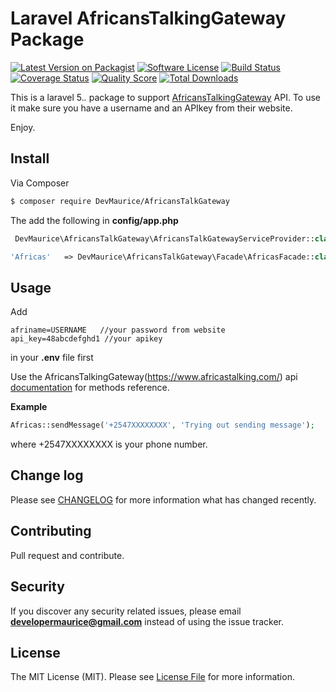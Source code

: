 # Laravel AfricansTalkingGateway Package

[![Latest Version on Packagist][ico-version]](https://packagist.org/packages/dev-maurice/africans-talk-gateway)
[![Software License][ico-license]](LICENSE.md)
[![Build Status][ico-travis]](https://travis-ci.org/DevMaurice/AfricansTalkingGateway)
[![Coverage Status][ico-scrutinizer]][link-scrutinizer]
[![Quality Score][ico-code-quality]][link-code-quality]
[![Total Downloads][ico-downloads]][link-downloads]


This is a laravel 5.*.* package to support [AfricansTalkingGateway](https://www.africastalking.com/) API.
To use it make sure you have a username and an APIkey from their website.

Enjoy.

## Install

Via Composer

``` bash
$ composer require DevMaurice/AfricansTalkGateway
```

The add the following in **config/app.php**

``` php
 DevMaurice\AfricansTalkGateway\AfricansTalkGatewayServiceProvider::class,
 ```

 ```php
 'Africas'   => DevMaurice\AfricansTalkGateway\Facade\AfricasFacade::class,
 ```


## Usage

Add 
```
afriname=USERNAME   //your password from website
api_key=48abcdefghd1 //your apikey

```
in your **.env** file first

Use the AfricansTalkingGateway(https://www.africastalking.com/) api [documentation](http://docs.africastalking.com) for methods reference.

**Example**
``` php
Africas::sendMessage('+2547XXXXXXXX', 'Trying out sending message');
```
where +2547XXXXXXXX is your phone number.

## Change log

Please see [CHANGELOG](CHANGELOG.md) for more information what has changed recently.

## Contributing

Pull request and contribute.

## Security

If you discover any security related issues, please email **developermaurice@gmail.com** instead of using the issue tracker.



## License

The MIT License (MIT). Please see [License File](LICENSE.md) for more information.

[ico-version]: https://img.shields.io/packagist/v/DevMaurice/AfricansTalkGateway.svg?style=flat-square
[ico-license]: https://img.shields.io/badge/license-MIT-brightgreen.svg?style=flat-square
[ico-travis]: https://img.shields.io/travis/DevMaurice/AfricansTalkGateway/master.svg?style=flat-square
[ico-scrutinizer]: https://img.shields.io/scrutinizer/coverage/g/DevMaurice/AfricansTalkGateway.svg?style=flat-square
[ico-code-quality]: https://img.shields.io/scrutinizer/g/DevMaurice/AfricansTalkGateway.svg?style=flat-square
[ico-downloads]: https://img.shields.io/packagist/dt/DevMaurice/AfricansTalkGateway.svg?style=flat-square

[link-packagist]: https://packagist.org/packages/dev-maurice/africans-talk-gateway
[link-travis]: https://travis-ci.org/DevMaurice/AfricansTalkGateway
[link-scrutinizer]: https://scrutinizer-ci.com/g/DevMaurice/AfricansTalkGateway/code-structure
[link-code-quality]: https://travis-ci.org/DevMaurice/AfricansTalkingGateway
[link-downloads]: https://packagist.org/packages/dev-maurice/africans-talk-gateway/stats
[link-author]: https://github.com/DevMaurice
[link-contributors]: ../../contributors
